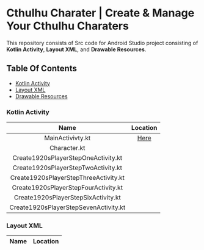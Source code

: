 # Cthulhu Charater | Create & Manage Your Cthulhu Charaters
This repository consists of Src code for Android Studio project consisting of **Kotlin Activity**, **Layout XML**, and **Drawable Resources**.
## Table Of Contents
* [Kotlin Activity](#kotlin-activity)
* [Layout XML](#layout-xml)
* [Drawable Resources](#drawable-resources)

### Kotlin Activity
|                  Name                 |                Location                 |
| :-----------------------------------: | :------------------------------------------------------------------: | 
|           MainActivivty.kt            |  [Here](/src/main/java/com/example/cthulhucharacter/MainActivity.kt) |              
|             Character.kt              |                                         |
|  Create1920sPlayerStepOneActivity.kt  |                                         |
|  Create1920sPlayerStepTwoActivity.kt  |                                         |
| Create1920sPlayerStepThreeActivity.kt |                                         |
| Create1920sPlayerStepFourActivity.kt  |                                         |
|  Create1920sPlayerStepSixActivity.kt  |                                         |
| Create1920sPlayerStepSevenActivity.kt |                                         |

### Layout XML 
| Name | Location |
| :--: | :------: |
